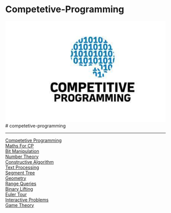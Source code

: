 # Competetive-Programming
![alt image](./.Images/Competetive%20Programming.png)# competetive-programming

---

[Competetive Programming](https://www.youtube.com/playlist?list=PL-Jc9J83PIiEFGyDMHQ72DTyrgg0B0f8Y)<br>
[Maths For CP](https://www.youtube.com/playlist?list=PL-Jc9J83PIiFs8E0EGeckM89cD8E6sFro)<br>
[Bit Manipulation](https://www.youtube.com/playlist?list=PL-Jc9J83PIiFJRioti3ZV7QabwoJK6eKe)<br>
[Number Theory](https://www.youtube.com/playlist?list=PL-Jc9J83PIiF0L_qYN4HG_MJpi1I8gvpy)<br>
[Constructive Algorithm](https://www.youtube.com/playlist?list=PL-Jc9J83PIiGRNj_KILSAuhvAHS4_4Y5N)<br>
[Text Processing](https://www.youtube.com/playlist?list=PL-Jc9J83PIiEoZSwjEZT3TvpKG16FntFL)<br>
[Segment Tree](https://www.youtube.com/playlist?list=PL-Jc9J83PIiFY1445K_x1M_O3j9kr3FII)<br>
[Geometry](https://www.youtube.com/playlist?list=PL-Jc9J83PIiH0l9IZvdeC55dbFQpdMDSS)<br>
[Range Queries](https://www.youtube.com/playlist?list=PL-Jc9J83PIiGkI_pL8l67OVvbpnwf-5yO)<br>
[Binary Lifting](https://youtube.com/playlist?list=PL-Jc9J83PIiGC6uQ2CjMhSaWAcmjbAQfp)<br>
[Euler Tour](https://www.youtube.com/playlist?list=PL-Jc9J83PIiHymm1DHZBkac0_hhFBXryO)<br>
[Interactive Problems](https://www.youtube.com/playlist?list=PL-Jc9J83PIiEH-su38D1Afs1gMFuZg-jV)<br>
[Game Theory](https://www.youtube.com/playlist?list=PL-Jc9J83PIiENC1X16gjxjaIbSXBr8C6e)<br>
